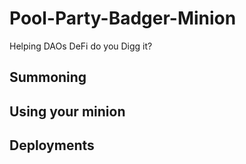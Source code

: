 # Pool-Party-Badger-Minion
Helping DAOs DeFi do you Digg it? 

## Summoning 
 

## Using your minion 

 

## Deployments


